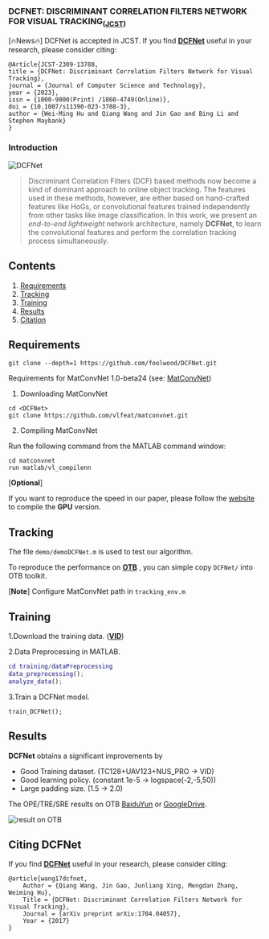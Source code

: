 ### DCFNET: DISCRIMINANT CORRELATION FILTERS NETWORK FOR VISUAL TRACKING<sub>([JCST](https://jcst.ict.ac.cn/en/article/doi/10.1007/s11390-023-3788-3))</sub>

[️‍🔥News️‍🔥] DCFNet is accepted in JCST. If you find [**DCFNet**](https://arxiv.org/pdf/1704.04057.pdf) useful in your research, please consider citing:

```
@Article{JCST-2309-13788,
title = {DCFNet: Discriminant Correlation Filters Network for Visual Tracking},
journal = {Journal of Computer Science and Technology},
year = {2023},
issn = {1000-9000(Print) /1860-4749(Online)},
doi = {10.1007/s11390-023-3788-3},	
author = {Wei-Ming Hu and Qiang Wang and Jin Gao and Bing Li and Stephen Maybank}
}
```



### Introduction

![DCFNet](result/DCFNet.png)

> Discriminant Correlation Filters (DCF) based methods now become a kind of dominant approach to online object tracking. The features used in these methods, however, are either based on hand-crafted features like HoGs, or convolutional features trained independently from other tasks like image classification. In this work, we present an *end-to-end lightweight* network architecture, namely **DCFNet**, to learn the convolutional features and perform the correlation tracking process simultaneously.

## Contents
1. [Requirements](#requirements)
2. [Tracking](#tracking)
3. [Training](#training)
4. [Results](#results)
5. [Citation](#citing-dcfnet)

## Requirements

```
git clone --depth=1 https://github.com/foolwood/DCFNet.git
```

Requirements for MatConvNet 1.0-beta24 \(see: [MatConvNet](http://www.vlfeat.org/matconvnet/install/)\)

1. Downloading MatConvNet

```
cd <DCFNet>
git clone https://github.com/vlfeat/matconvnet.git
```

2. Compiling MatConvNet

Run the following command from the MATLAB command window:
```
cd matconvnet
run matlab/vl_compilenn
```

[**Optional**]

 If you want to reproduce the speed in our paper, please follow the [website](http://www.vlfeat.org/matconvnet/install/) to compile the **GPU** version.

## Tracking

The file `demo/demoDCFNet.m` is used to test our algorithm.

To reproduce the performance on [**OTB**](http://cvlab.hanyang.ac.kr/tracker_benchmark/index.html) , you can simple copy `DCFNet/` into OTB toolkit.

[**Note**] Configure MatConvNet path in `tracking_env.m`

## Training

1.Download the training data. ([**VID**](data))

2.Data Preprocessing in MATLAB.

```matlab
cd training/dataPreprocessing
data_preprocessing();
analyze_data();
```

3.Train a DCFNet model.

```
train_DCFNet();
```

## Results

**DCFNet** obtains a significant improvements by

- Good Training dataset. (TC128+UAV123+NUS_PRO -> VID)
- Good learning policy. (constant 1e-5  ->  logspace(-2,-5,50))
- Large padding size. (1.5  -> 2.0)

The OPE/TRE/SRE results on OTB [BaiduYun](http://pan.baidu.com/s/1boKcXkF) or [GoogleDrive](https://drive.google.com/open?id=0BwWEXCnRCqJ-SHNaYUJwaW81R1E).

![result on OTB](result/OTB.png)

## Citing DCFNet

If you find [**DCFNet**](https://arxiv.org/pdf/1704.04057.pdf) useful in your research, please consider citing:

```
@article{wang17dcfnet,
    Author = {Qiang Wang, Jin Gao, Junliang Xing, Mengdan Zhang, Weiming Hu},
    Title = {DCFNet: Discriminant Correlation Filters Network for Visual Tracking},
    Journal = {arXiv preprint arXiv:1704.04057},
    Year = {2017}
}
```

